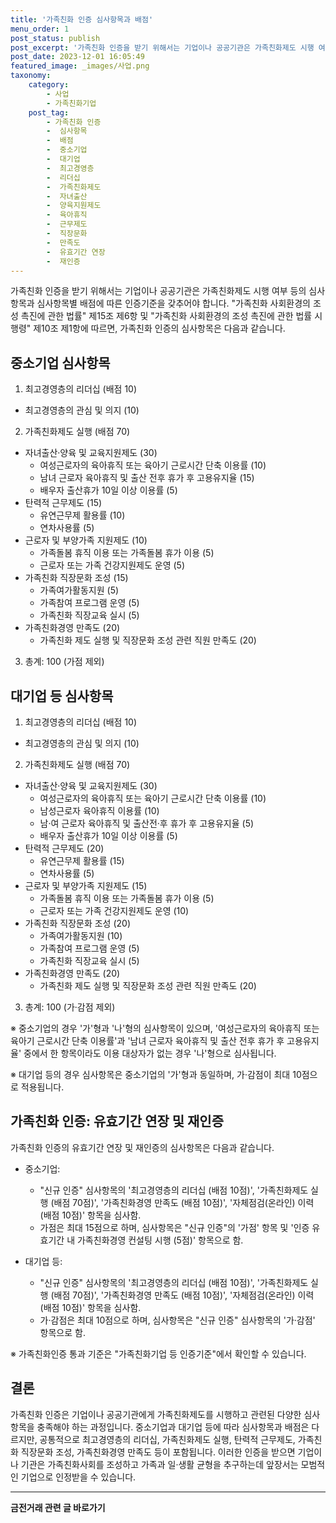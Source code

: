 ```yaml
---
title: '가족친화 인증 심사항목과 배점'
menu_order: 1
post_status: publish
post_excerpt: '가족친화 인증을 받기 위해서는 기업이나 공공기관은 가족친화제도 시행 여부 등의 심사항목과 심사항목별 배점에 따른 인증기준을 갖추어야 합니다.  가족친화 사회환경의 조성 촉진에 관한 법률  제15조 제6항 및  가족친화 사회환경의 조성 촉진에 관한 법률 시행령  제10조 제1항에 따르면, 가족친화 인증의 심사항목은 다음과 같습니다.'
post_date: 2023-12-01 16:05:49
featured_image: _images/사업.png
taxonomy:
    category:
        - 사업
        - 가족친화기업
    post_tag:
        - 가족친화 인증
        -  심사항목
        -  배점
        -  중소기업
        -  대기업
        -  최고경영층
        -  리더십
        -  가족친화제도
        -  자녀출산
        -  양육지원제도
        -  육아휴직
        -  근무제도
        -  직장문화
        -  만족도
        -  유효기간 연장
        -  재인증
---
```



가족친화 인증을 받기 위해서는 기업이나 공공기관은 가족친화제도 시행 여부 등의 심사항목과 심사항목별 배점에 따른 인증기준을 갖추어야 합니다. "가족친화 사회환경의 조성 촉진에 관한 법률" 제15조 제6항 및 "가족친화 사회환경의 조성 촉진에 관한 법률 시행령" 제10조 제1항에 따르면, 가족친화 인증의 심사항목은 다음과 같습니다.

## 중소기업 심사항목

1. 최고경영층의 리더십 (배점 10)
- 최고경영층의 관심 및 의지 (10)

2. 가족친화제도 실행 (배점 70)
- 자녀출산·양육 및 교육지원제도 (30)
   - 여성근로자의 육아휴직 또는 육아기 근로시간 단축 이용률 (10)
   - 남녀 근로자 육아휴직 및 출산 전후 휴가 후 고용유지율 (15)
   - 배우자 출산휴가 10일 이상 이용률 (5)
- 탄력적 근무제도 (15)
   - 유연근무제 활용률 (10)
   - 연차사용률 (5)
- 근로자 및 부양가족 지원제도 (10)
   - 가족돌봄 휴직 이용 또는 가족돌봄 휴가 이용 (5)
   - 근로자 또는 가족 건강지원제도 운영 (5)
- 가족친화 직장문화 조성 (15)
   - 가족여가활동지원 (5)
   - 가족참여 프로그램 운영 (5)
   - 가족친화 직장교육 실시 (5)
- 가족친화경영 만족도 (20)
   - 가족친화 제도 실행 및 직장문화 조성 관련 직원 만족도 (20)

3. 총계: 100 (가점 제외)

## 대기업 등 심사항목

1. 최고경영층의 리더십 (배점 10)
- 최고경영층의 관심 및 의지 (10)

2. 가족친화제도 실행 (배점 70)
- 자녀출산·양육 및 교육지원제도 (30)
   - 여성근로자의 육아휴직 또는 육아기 근로시간 단축 이용률 (10)
   - 남성근로자 육아휴직 이용률 (10)
   - 남·여 근로자 육아휴직 및 출산전·후 휴가 후 고용유지율 (5)
   - 배우자 출산휴가 10일 이상 이용률 (5)
- 탄력적 근무제도 (20)
   - 유연근무제 활용률 (15)
   - 연차사용률 (5)
- 근로자 및 부양가족 지원제도 (15)
   - 가족돌봄 휴직 이용 또는 가족돌봄 휴가 이용 (5)
   - 근로자 또는 가족 건강지원제도 운영 (10)
- 가족친화 직장문화 조성 (20)
   - 가족여가활동지원 (10)
   - 가족참여 프로그램 운영 (5)
   - 가족친화 직장교육 실시 (5)
- 가족친화경영 만족도 (20)
   - 가족친화 제도 실행 및 직장문화 조성 관련 직원 만족도 (20)

3. 총계: 100 (가·감점 제외)

※ 중소기업의 경우 '가'형과 '나'형의 심사항목이 있으며, '여성근로자의 육아휴직 또는 육아기 근로시간 단축 이용률'과 '남녀 근로자 육아휴직 및 출산 전후 휴가 후 고용유지율' 중에서 한 항목이라도 이용 대상자가 없는 경우 '나'형으로 심사됩니다.

※ 대기업 등의 경우 심사항목은 중소기업의 '가'형과 동일하며, 가·감점이 최대 10점으로 적용됩니다.

## 가족친화 인증: 유효기간 연장 및 재인증

가족친화 인증의 유효기간 연장 및 재인증의 심사항목은 다음과 같습니다.

- 중소기업:
   - "신규 인증" 심사항목의 '최고경영층의 리더십 (배점 10점)', '가족친화제도 실행 (배점 70점)', '가족친화경영 만족도 (배점 10점)', '자체점검(온라인) 이력 (배점 10점)' 항목을 심사함.
   - 가점은 최대 15점으로 하며, 심사항목은 "신규 인증"의 '가점' 항목 및 '인증 유효기간 내 가족친화경영 컨설팅 시행 (5점)' 항목으로 함.

- 대기업 등:
   - "신규 인증" 심사항목의 '최고경영층의 리더십 (배점 10점)', '가족친화제도 실행 (배점 70점)', '가족친화경영 만족도 (배점 10점)', '자체점검(온라인) 이력 (배점 10점)' 항목을 심사함.
   - 가·감점은 최대 10점으로 하며, 심사항목은 "신규 인증" 심사항목의 '가·감점' 항목으로 함.

※ 가족친화인증 통과 기준은 "가족친화기업 등 인증기준"에서 확인할 수 있습니다.

## 결론

가족친화 인증은 기업이나 공공기관에게 가족친화제도를 시행하고 관련된 다양한 심사항목을 충족해야 하는 과정입니다. 중소기업과 대기업 등에 따라 심사항목과 배점은 다르지만, 공통적으로 최고경영층의 리더십, 가족친화제도 실행, 탄력적 근무제도, 가족친화 직장문화 조성, 가족친화경영 만족도 등이 포함됩니다. 이러한 인증을 받으면 기업이나 기관은 가족친화사회를 조성하고 가족과 일·생활 균형을 추구하는데 앞장서는 모범적인 기업으로 인정받을 수 있습니다.
<!-- wp:separator -->
<hr class="wp-block-separator has-alpha-channel-opacity"/>
<!-- /wp:separator -->

<!-- wp:group {"backgroundColor":"base","layout":{"type":"constrained"}} -->
<div class="wp-block-group has-base-background-color has-background"><!-- wp:paragraph {"align":"center","fontSize":"medium"} -->
<p class="has-text-align-center has-large-font-size"><strong>금전거래 관련 글 바로가기</strong></p>
<!-- /wp:paragraph -->


<!-- wp:latest-posts
{"categories":[{"id":13538,"count":19,"description":"","link":"https://uknowlaw.com/category/%ea%b8%88%ec%a0%84%ea%b1%b0%eb%9e%98/","name":"금전거래","slug":"금전거래","taxonomy":"category","parent":0,"meta":[],"_links":{"self":[{"href":"https://uknowlaw.com/wp-json/wp/v2/categories/13538"}],"collection":[{"href":"https://uknowlaw.com/wp-json/wp/v2/categories"}],"about":[{"href":"https://uknowlaw.com/wp-json/wp/v2/taxonomies/category"}],"wp:post_type":[{"href":"https://uknowlaw.com/wp-json/wp/v2/posts?categories=13538"}],"curies":[{"name":"wp","href":"https://api.w.org/{rel}","templated":true}]}}],"postsToShow":100,"excerptLength":28,"postLayout":"grid","columns":2,"featuredImageAlign":"left","featuredImageSizeSlug":"large","fontSize":"small"} /--></div>
<!-- /wp:group -->